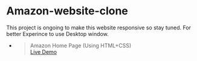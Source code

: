 ﻿# Amazon-website-clone

This project is ongoing to make this website responsive so stay tuned. For better Experince to use Desktop window.
 
- > Amazon Home Page (Using HTML+CSS)<br><a href = "https://hustlewithnachiket.github.io/Amazon-website-clone/">Live Demo</a>
